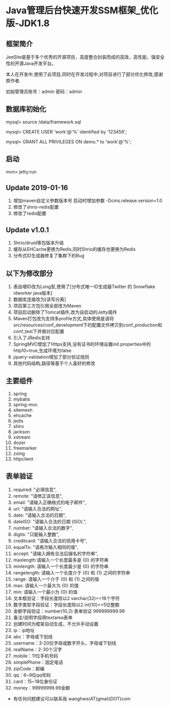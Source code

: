 # Java管理后台快速开发SSM框架_优化版-JDK1.8

## 框架简介

JeeSite是基于多个优秀的开源项目，高度整合封装而成的高效，高性能，强安全性的开源Java开发平台。

本人在开发中,使用了此项目,同时在开发过程中,对项目进行了部分优化修改,感谢原作者.

初始管理员账号：admin   密码：admin

## 数据库初始化

mysql> source /data/framework.sql

mysql> CREATE USER 'work'@'%' identified by '123456';

mysql> GRANT ALL PRIVILEGES ON demo.* to 'work'@'%';

## 启动

mvn> jetty:run

## Update 2019-01-16

1.  增加maven自定义参数版本号 启动时增加参数 -Dcms.release.version=1.0
2.  修改了shrio-redis配置
3.  修改了redis配置

## Update v1.0.1

1.  Shrio/druid等包版本升级
2.  缓存从EHCache更换为Redis,同时Shrio的缓存也更换为Redis
3.  分布式ID生成器修复了集群下的Bug

## 以下为修改部分

1.	表自增ID改为Long型,使用了[分布式唯一ID生成器Twitter 的 Snowflake idworker java版本]
2.	数据库连接改为[读写分离]
3.	项目第三方包引用全部改为Maven
4.	项目启动删除了Tomcat插件,改为自启动的Jetty插件
5.	Maven打包改为支持多profile方式,具体使用是请将src/resources/conf_development下的配置文件拷贝到conf_production和conf_test下并做对应配置
6.	引入了JRedis支持
7.	SpringMVC增加了Https支持,没有证书的环境设置init.properties中的http10=true,生成环境为false
8.	jquery-validation增加了部分验证规则
9.	其他代码结构,路径等基于个人喜好的修改

## 主要组件

1.	spring
2.	mybatis
3.  spring-mvc
4.  sitemesh
5.  ehcache
6.  jedis
7.  shiro
8.  jackson
9.  xstream
10. dozer
11. freemarker
12. zxing
13. httpclient


## 表单验证
1.	required: "必填信息",
2.	remote: "请修正该信息",
3.	email: "请输入正确格式的电子邮件",
4.	url: "请输入合法的网址",
5.	date: "请输入合法的日期",
6.	dateISO: "请输入合法的日期 (ISO).",
7.	number: "请输入合法的数字",
8.	digits: "只能输入整数",
9.	creditcard: "请输入合法的信用卡号",
10.	equalTo: "请再次输入相同的值",
11.	accept: "请输入拥有合法后缀名的字符串",
12.	maxlength:请输入一个长度最多是 {0} 的字符串
13.	minlength: 请输入一个长度最少是 {0} 的字符串
14.	rangelength: 请输入一个长度介于 {0} 和 {1} 之间的字符串
15.	range: 请输入一个介于 {0} 和 {1} 之间的值
16.	max: 请输入一个最大为 {0} 的值
17.	min: 请输入一个最小为 {0} 的值
18.	文本框验证：字段长度除以2 varchar(32)==16个字符
19.	数字类型字段验证：字段长度除以2 int(10)==5位整数
20.	金额字段验证：number(10,2) 表单验证 999999999.99
21.	备注/说明字段用textarea表单
22.	创建时间为框架自动生成，不允许手动设置
23.	ip：ip地址
24.	abc：字母或下划线
25.	username：3-20位字母或数字开头，字母或下划线
26.	realName：2-30个汉字
27.	mobile：11位手机号码
28.	simplePhone：固定电话
29.	zipCode：邮编
30.	qq：6~9位qq号码
31.	card：15~18位身份证
32.	money：99999999.99金额

* 有任何问题建议可以联系我 wanghws(AT)gmail(DOT)com
